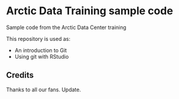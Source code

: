 # Arctic Data Training sample code
Sample code from the Arctic Data Center training

This repository is used as: 

* An introduction to Git  
* Using git with RStudio

## Credits

Thanks to all our fans.
Update.
